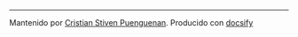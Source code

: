 ----

Mantenido por [Cristian Stiven Puenguenan](https://github.com/cristsr). 
Producido con [docsify](https://docsify.js.io)
